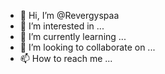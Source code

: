 - 👋 Hi, I’m @Revergyspaa
- 👀 I’m interested in ...
- 🌱 I’m currently learning ...
- 💞️ I’m looking to collaborate on ...
- 📫 How to reach me ...

<!---
Revergyspaa/Revergyspaa is a ✨ special ✨ repository because its `README.md` (this file) appears on your GitHub profile.
You can click the Preview link to take a look at your changes.
--->
